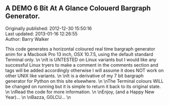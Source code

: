 ## A DEMO 6 Bit At A Glance Colouerd Bargraph Generator.  
Originally published: 2012-12-30 15:50:16  
Last updated: 2013-01-16 12:26:55  
Author: Barry Walker  
  
This code generates a horizontal coloured real time bargraph generator anim for a Macbook Pro 13 inch, OSX 10.7.5, using the default standard Terminal only.\n\nIt is UNTESTED on Linux variants but I would like any successful Linux tryers to make a comment in the comments section and tags will be added accordingly otherwise I will assume it does NOT work on other UNIX like variants.\n\nIt is a derivative of my 7 bit bargraph generator for Python on this site elsewhere.\n\nThe Terminal colours WILL be changed on running but it is simple to return it back to its original state.\n\nRead the code for more information.\n\nEnjoy, (and a Happy New Year)...\n\nBazza, G0LCU...\n